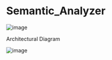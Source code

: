 # Semantic_Analyzer

![image](https://user-images.githubusercontent.com/97080055/235754439-c8f59f6e-211d-4bf3-ad88-378427765c82.png)


Architectural Diagram

![image](https://user-images.githubusercontent.com/97080055/235754522-ad137423-1061-4c76-acfa-b7b2a06b616e.png)
